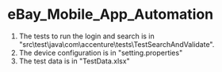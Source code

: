 # eBay_Mobile_App_Automation

1. The tests to run the login and search is in "src\test\java\com\accenture\tests\TestSearchAndValidate".
2. The device configuration is in  "setting.properties"
3. The test data is in "TestData.xlsx"
